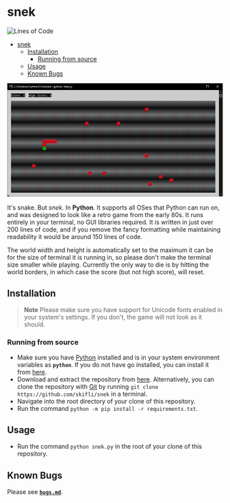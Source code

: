 # snek

![Lines of Code](https://img.shields.io/github/languages/code-size/skifli/snek)

- [snek](#snek)
  - [Installation](#installation)
    - [Running from source](#running-from-source)
  - [Usage](#usage)
  - [Known Bugs](#known-bugs)

![Cover](assets/cover.png)

It's snake. But *snek*. In **Python**. It supports all OSes that Python can run on, and was designed to look like a retro game from the early 80s. It runs entirely in your terminal, no GUI libraries required. It is written in just over 200 lines of code, and if you remove the fancy formatting while maintaining readability it would be around 150 lines of code.

The world width and height is automatically set to the maximum it can be for the size of terminal it is running in, so please don't make the terminal size smaller while playing. Currently the only way to die is by hitting the world borders, in which case the score (but not high score), will reset.

## Installation

> **Note** Please make sure you have support for Unicode fonts enabled in your system's settings. If you don't, the game will not look as it should.

### Running from source

* Make sure you have [Python](https://python.org) installed and is in your system environment variables as **`python`**. If you do not have go installed, you can install it from [here](https://python.org/download/).
* Download and extract the repository from [here](https://github.com/skifli/snek/archive/refs/heads/master.zip). Alternatively, you can clone the repository with [Git](https://git-scm.com/) by running `git clone https://github.com/skifli/snek` in a terminal.
* Navigate into the root directory of your clone of this repository.
* Run the command `python -m pip install -r requirements.txt`.

## Usage

* Run the command `python snek.py` in the root of your clone of this repository.

## Known Bugs

Please see [**`bugs.md`**](bugs.md).